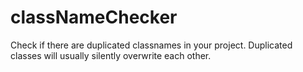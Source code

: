 # classNameChecker
Check if there are duplicated classnames in your project.
Duplicated classes will usually silently overwrite each other.
